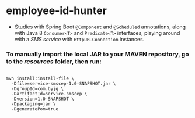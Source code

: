 # employee-id-hunter

  - Studies with Spring Boot ```@Component``` and ```@Scheduled``` annotations, along with Java 8 ```Consumer<T>``` and ```Predicate<T>``` interfaces, playing around with a _SMS service_ with ```HttpURLConnection``` instances.
  
  ### To manually import the local JAR to your MAVEN repository, go to the _resources_ folder, then run:
  
  ```
  
  mvn install:install-file \
  	-Dfile=service-smscep-1.0-SNAPSHOT.jar \
  	-DgroupId=com.byjg \
  	-DartifactId=service-smscep \
  	-Dversion=1.0-SNAPSHOT \
  	-Dpackaging=jar \
  	-DgeneratePom=true
  	
  ```
